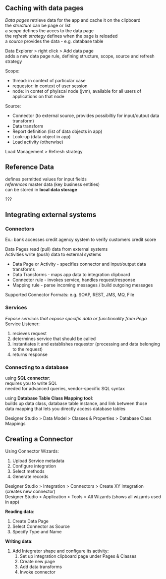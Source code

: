 ## Caching with data pages
_Data pages_ retrieve data for the app and cache it on the clipboard  
the _structure_ can be page or list  
a _scope_ defines the acces to the data page  
the _refresh strategy_ defines when the page is reloaded  
a _source_ provides the data - e.g. database table

Data Explorer > right click > Add data page  
adds a new data page rule, defining structure, scope, source and refresh strategy

Scope: 
- thread: in context of particular case
- requestor: in context of user session
- node: in contet of phyiscal node (jvm), available for all users of applications on that node

Source:
- Connector (to external source, provides possibiltiy for input/output data transform)
- Data transform
- Report definition (list of data objects in app)
- Look-up (data object in app)
- Load activity (otherwise)

Load Management > Refresh strategy

## Reference Data
defines permitted values for input fields  
_references_ master data (key business entities)  
can be stored in __local data storage__

???

## Integrating external systems

### Connectors
Ex.: bank accesses credit agency system to verify customers credit score  

Data Pages read (pull) data from external systems  
Activities write (push) data to external systems

- Data Page or Activity - specifies connector and input/output data transforms
- Data Transforms - maps app data to integration clipboard
- Connector rule - invokes service, handles request/response
- Mapping rule - parse incoming messages / build outgoing messages

Supported Connector Formats: e.g. SOAP, REST, JMS, MQ, File

### Services
_Expose services that expose specific data or functionality from Pega_  
Service Listener: 
1) recieves request  
2) determines service that should be called
3) instantiates it and establishes requestor (processing and data belonging to the request)
4) returns response

### Connecting to a database
using __SQL connector__:  
requires you to write SQL  
needed for advanced queries, vendor-specific SQL syntax

using __Database Table Class Mapping tool__:  
builds up data class, database table instance, and link between those  
data mapping that lets you directly access database tables 

Designer Studio > Data Model > Classes & Properties > Database Class Mappings

## Creating a Connector
Using Connector Wizards:
1) Upload Service metadata
2) Configure integration
3) Select methods
4) Generate records

Designer Studio > Integration > Connectors > Create XY Integration (creates new connector)  
Designer Studio > Application > Tools > All Wizards (shows all wizards used in app)

__Reading data__:
1) Create Data Page 
2) Select Connector as Source
3) Specify Type and Name

__Writing data__:
1) Add Integrator shape and configure its activity:
    1) Set up integration clipboard page under Pages & Classes
    2) Create new page
    3) Add data transforms
    4) Invoke connector
